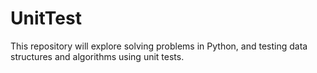 # UnitTest

This repository will explore solving problems in Python, and testing data structures and algorithms using unit tests.


